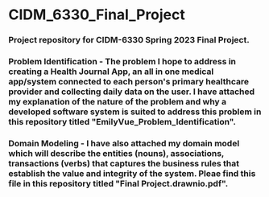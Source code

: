# CIDM_6330_Final_Project

### Project repository for CIDM-6330 Spring 2023 Final Project. 

### Problem Identification - The problem I hope to address in creating a Health Journal App, an all in one medical app/system connected to each person's primary healthcare provider and collecting daily data on the user. I have attached my explanation of the nature of the problem and why a developed software system is suited to address this problem in this repository titled "EmilyVue_Problem_Identification". 

### Domain Modeling -  I have also attached my domain model which will describe the entities (nouns), associations, transactions (verbs) that captures the business rules that establish the value and integrity of the system. Pleae find this file in  this repository titled "Final Project.drawnio.pdf". 

